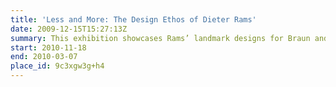 ```yaml
---
title: 'Less and More: The Design Ethos of Dieter Rams'
date: 2009-12-15T15:27:13Z
summary: This exhibition showcases Rams’ landmark designs for Braun and furniture manufacturer Vitsœ, examines how Rams’ design ethos inspired Braun’s entire product range for over 40 years, and assess his lasting influence on today’s design landscape.
start: 2010-11-18
end: 2010-03-07
place_id: 9c3xgw3g+h4
---
```

